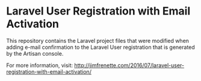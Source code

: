 # Laravel User Registration with Email Activation

This repository contains the Laravel project files that were modified when adding e-mail confirmation to the Laravel User registration that is generated by the Artisan console.

For more information, visit: http://jimfrenette.com/2016/07/laravel-user-registration-with-email-activation/
